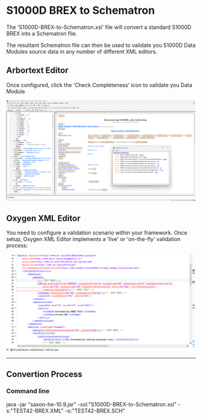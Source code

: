# S1000D BREX to Schematron

The 'S1000D-BREX-to-Schematron.xsl' file will convert a standard S1000D BREX into a Schematron file.

The resultant Schematron file can then be used to validate you S1000D Data Modules source data in any number of different XML editors.

## Arbortext Editor

Once configured, click the 'Check Completeness' icon to validate you Data Module

![Screenshot](img/arbortext-editor-validation-v1.png)

## Oxygen XML Editor

You need to configure a validation scenario within your framework. Once setup, Oxygen XML Editor implements a 'live' or 'on-the-fly' validation process:

![Screenshot](img/oxygen-xml-validation-v1.png)

---
## Convertion Process

### Command line

java -jar "saxon-he-10.9.jar" -xsl:"S1000D-BREX-to-Schematron.xsl" -s:"TEST42-BREX.XML" -o:"TEST42-BREX.SCH"

